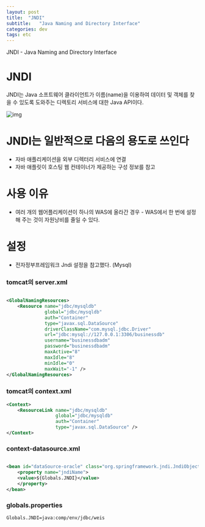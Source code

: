 ```yaml
---
layout: post
title:  "JNDI"
subtitle:   "Java Naming and Directory Interface"
categories: dev
tags: etc
---
```


JNDI -  Java Naming and Directory Interface



# JNDI
JNDI는 Java 소프트웨어 클라이언트가 이름(name)을 이용하여 데이터 및 객체를 찾을 수 있도록 도와주는 디렉토리 서비스에 대한 Java API이다.


![img](https://chung10kr.github.io/assets/img/2021-02-15-1.PNG)


# JNDI는 일반적으로 다음의 용도로 쓰인다
- 자바 애플리케이션을 외부 디렉터리 서비스에 연결
- 자바 애플릿이 호스팅 웹 컨테이너가 제공하는 구성 정보를 참고

# 사용 이유
- 여러 개의 웹어플리케이션이 하나의 WAS에 올라간 경우 - WAS에서 한 번에 설정해 주는 것이 자원낭비를 줄일 수 있다.


# 설정
- 전자정부프레임워크 Jndi 설정을 참고했다. (Mysql)


### tomcat의 server.xml
```xml

<GlobalNamingResources>
    <Resource name="jdbc/mysqldb"
              global="jdbc/mysqldb"
              auth="Container"
              type="javax.sql.DataSource"
              driverClassName="com.mysql.jdbc.Driver"
              url="jdbc:mysql://127.0.0.1:3306/businessdb"
              username="businessdbadm"
              password="businessdbadm"
              maxActive="8"
              maxIdle="8"
              minIdle="0"
              maxWait="-1" />
</GlobalNamingResources>

```

### tomcat의 context.xml
```xml
<Context>
    <ResourceLink name="jdbc/mysqldb"
                  global="jdbc/mysqldb"
                  auth="Container"
                  type="javax.sql.DataSource" />
</Context>
```

### context-datasource.xml
```xml

<bean id="dataSource-oracle" class="org.springframework.jndi.JndiObjectFactoryBean">
    <property name="jndiName">
    <value>${Globals.JNDI}</value>
    </property>
</bean> 
```

### globals.properties
```
Globals.JNDI=java:comp/env/jdbc/weis
```
